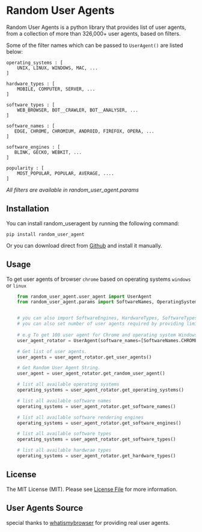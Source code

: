 Random User Agents
==================

Random User Agents is a python library that provides list of user agents,
from a collection of more than 326,000+ user agents, based on filters.

Some of the filter names which can be passed to `UserAgent()` are listed below:

    operating_systems : [
        UNIX, LINUX, WINDOWS, MAC, ...
    ]

    hardware_types : [
        MOBILE, COMPUTER, SERVER, ...
    ]

    software_types : [
        WEB_BROWSER, BOT__CRAWLER, BOT__ANALYSER, ...
    ]

    software_names : [
       EDGE, CHROME, CHROMIUM, ANDROID, FIREFOX, OPERA, ...
    ]

    software_engines : [
       BLINK, GECKO, WEBKIT, ...
    ]
    
    popularity : [
        MOST_POPULAR, POPULAR, AVERAGE, ....
    ]


*All filters are available in random_user_agent.params*


Installation
------------

You can install random_useragent by running the following command:

    pip install random_user_agent

Or you can download direct from [Github](https://github.com/Luqman-Ud-Din/random_user_agent) and install it manually.


Usage
-----

To get user agents of browser `chrome` based on operating systems `windows` or `linux`


```python
    from random_user_agent.user_agent import UserAgent
    from random_user_agent.params import SoftwareNames, OperatingSystems


    # you can also import SoftwareEngines, HardwareTypes, SoftwareTypes, Popularity from random_user_agent.params
    # you can also set number of user agents required by providing limit as parameter
    
    # e.g To get 100 user agent for Chrome and operating system Windows
    user_agent_rotator = UserAgent(software_names=[SoftwareNames.CHROME.value], operating_systems=[OperatingSystems.WINDOWS.value], limit=100)

    # Get list of user agents.
    user_agents = user_agent_rotator.get_user_agents()

    # Get Random User Agent String.
    user_agent = user_agent_rotator.get_random_user_agent()

    # list all available operating systems
    operating_systems = user_agent_rotator.get_operating_systems()

    # list all available software names
    operating_systems = user_agent_rotator.get_software_names()

    # list all available software rendering engines
    operating_systems = user_agent_rotator.get_software_engines()

    # list all available software types
    operating_systems = user_agent_rotator.get_software_types()

    # list all available hardwrae types
    operating_systems = user_agent_rotator.get_hardware_types()

```

License
-------
The MIT License (MIT). Please see [License File](https://github.com/Luqman-Ud-Din/random_user_agent/blob/master/LICENSE) for more information.


User Agents Source
-------
special thanks to [whatismybrowser](https://developers.whatismybrowser.com/) for providing real user agents.
